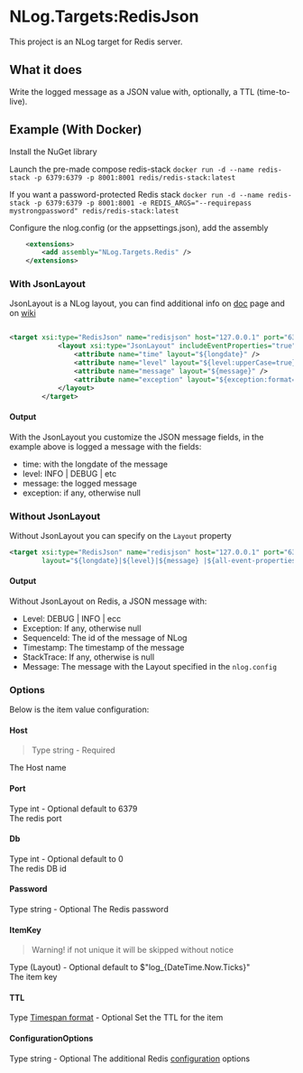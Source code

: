 # NLog.Targets:RedisJson

This project is an NLog target for Redis server.

## What it does

Write the logged message as a JSON value with, optionally, a TTL (time-to-live).

## Example (With Docker)

Install the NuGet library

Launch the pre-made compose redis-stack
`docker run -d --name redis-stack -p 6379:6379 -p 8001:8001 redis/redis-stack:latest`

If you want a password-protected Redis stack
`docker run -d --name redis-stack -p 6379:6379 -p 8001:8001 -e REDIS_ARGS="--requirepass mystrongpassword" redis/redis-stack:latest`

Configure the nlog.config (or the appsettings.json), add the assembly

``` xml
    <extensions>
        <add assembly="NLog.Targets.Redis" />
    </extensions>
```

### With JsonLayout

JsonLayout is a NLog layout, you can find additional info on [doc](https://nlog-project.org/documentation/v5.0.0/html/Properties_T_NLog_Layouts_JsonLayout.htm) page and on [wiki](https://github.com/NLog/NLog/wiki/JsonLayout)

``` xml

<target xsi:type="RedisJson" name="redisjson" host="127.0.0.1" port="6379" db="0" ItemKey="${level:upperCase=true}_${sequenceid}" TTL="365:00:00:00" ConfigurationOptions="name=foo,keepAlive=5">
            <layout xsi:type="JsonLayout" includeEventProperties="true" excludeProperties="Comma-separated list (string)">
                <attribute name="time" layout="${longdate}" />
                <attribute name="level" layout="${level:upperCase=true}"/>
                <attribute name="message" layout="${message}" />
                <attribute name="exception" layout="${exception:format=tostring}" />
            </layout>
        </target>

```

#### Output

With the JsonLayout you customize the JSON message fields, in the example above is logged a message with the fields:

- time: with the longdate of the message
- level: INFO | DEBUG | etc
- message: the logged message
- exception: if any, otherwise null

### Without JsonLayout

Without JsonLayout you can specify on the `Layout` property

``` xml
<target xsi:type="RedisJson" name="redisjson" host="127.0.0.1" port="6379" db="0" ItemKey="${level:upperCase=true}_${sequenceid}" TTL="365:00:00:00" ConfigurationOptions="name=foo,keepAlive=5"
        layout="${longdate}|${level}|${message} |${all-event-properties} ${exception:format=tostring}">
```

#### Output

Without JsonLayout on Redis, a JSON message with:

- Level: DEBUG | INFO | ecc
- Exception: If any, otherwise null
- SequenceId: The id of the message of NLog
- Timestamp: The timestamp of the message
- StackTrace: If any, otherwise is null
- Message: The message with the Layout specified in the `nlog.config`

### Options

Below is the item value configuration:

#### Host

> Type string - Required  

The Host name

#### Port

Type int - Optional default to 6379  
The redis port

#### Db

Type int - Optional default to 0  
The redis DB id

#### Password

Type string - Optional
The Redis password

#### ItemKey

> Warning! if not unique it will be skipped without notice

Type (Layout) - Optional default to $"log_{DateTime.Now.Ticks}"  
The item key

#### TTL

Type [Timespan format](https://learn.microsoft.com/en-us/dotnet/api/system.timespan.parse?view=net-8.0) - Optional
Set the TTL for the item

#### ConfigurationOptions

Type string - Optional
The additional Redis [configuration](https://stackexchange.github.io/StackExchange.Redis/Configuration.html) options
